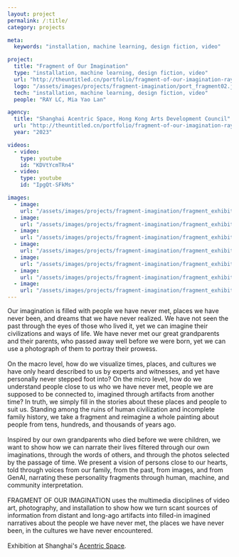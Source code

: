 ```yaml
---
layout: project
permalink: /:title/
category: projects

meta:
  keywords: "installation, machine learning, design fiction, video"

project:
  title: "Fragment of Our Imagination"
  type: "installation, machine learning, design fiction, video"
  url: "http://theuntitled.cn/portfolio/fragment-of-our-imagination-ray-lc/"
  logo: "/assets/images/projects/fragment-imagination/port_fragment02.jpg"
  tech: "installation, machine learning, design fiction, video"
  people: "RAY LC, Mia Yao Lan"

agency:
  title: "Shanghai Acentric Space, Hong Kong Arts Development Council"
  url: "http://theuntitled.cn/portfolio/fragment-of-our-imagination-ray-lc/"
  year: "2023"

videos:
  - video:
    type: youtube
    id: "KDVtYcmTRn4"
  - video:
    type: youtube
    id: "IpgQt-SFkMs"

images:
  - image:
    url: "/assets/images/projects/fragment-imagination/fragment_exhibit-35.jpg"
  - image:
    url: "/assets/images/projects/fragment-imagination/fragment_exhibit-59.jpg"
  - image:
    url: "/assets/images/projects/fragment-imagination/fragment_exhibit-27.jpg"
  - image:
    url: "/assets/images/projects/fragment-imagination/fragment_exhibit-41.jpg"
  - image:
    url: "/assets/images/projects/fragment-imagination/fragment_exhibit-45.jpg"
  - image:
    url: "/assets/images/projects/fragment-imagination/fragment_exhibit-44.jpg"
  - image:
    url: "/assets/images/projects/fragment-imagination/fragment_exhibit-54.jpg"
---
```

<p>Our imagination is filled with people we have never met, places we have never been, and dreams that we have never realized. We have not seen the past through the eyes of those who lived it, yet we can imagine their civilizations and ways of life. We have never met our great grandparents and their parents, who passed away well before we were born, yet we can use a photograph of them to portray their prowess.<br><br>
On the macro level, how do we visualize times, places, and cultures we have only heard described to us by experts and witnesses, and yet have personally never stepped foot into? On the micro level, how do we understand people close to us who we have never met, people we are supposed to be connected to, imagined through artifacts from another time? In truth, we simply fill in the stories about these places and people to suit us. Standing among the ruins of human civilization and incomplete family history, we take a fragment and reimagine a whole painting about people from tens, hundreds, and thousands of years ago.<br><br>
Inspired by our own grandparents who died before we were children, we want to show how we can narrate their lives filtered through our own imaginations, through the words of others, and through the photos selected by the passage of time. We present a vision of persons close to our hearts, told through voices from our family, from the past, from images, and from GenAI, narrating these personality fragments through human, machine, and community interpretation.<br><br>
FRAGMENT OF OUR IMAGINATION uses the multimedia disciplines of video art, photography, and installation to show how we turn scant sources of information from distant and long-ago artifacts into filled-in imagined narratives about the people we have never met, the places we have never been, in the cultures we have never encountered.<br><br>
Exhibition at Shanghai's <a href="http://www.acentricspace.com/artist/portfolio/fragment-of-our-imagination-ray-lc/"><u>Acentric Space</u></a>.</p>
